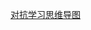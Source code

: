 [对抗学习思维导图](https://github.com/elssm/Adversarial-Learning/blob/main/%E5%AF%B9%E6%8A%97%E5%AD%A6%E4%B9%A0.png)
